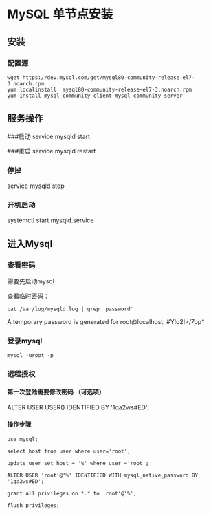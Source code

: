 # MySQL 单节点安装


## 安装

### 配置源

	wget https://dev.mysql.com/get/mysql80-community-release-el7-3.noarch.rpm 
	yum localinstall  mysql80-community-release-el7-3.noarch.rpm
	yum install mysql-community-client mysql-community-server


## 服务操作

###启动
service mysqld start 

###重启
service mysqld restart 

### 停掉
service mysqld stop 

### 开机启动
systemctl start mysqld.service

## 进入Mysql

### 查看密码

需要先启动mysql

查看临时密码：

	cat /var/log/mysqld.log | grep 'password'

A temporary password is generated for root@localhost: #Y!o2I>/7op*



### 登录mysql

	mysql -uroot -p


### 远程授权

#### 第一次登陆需要修改密码 （可选项）
ALTER USER USER() IDENTIFIED BY '1qa2ws#ED';


#### 操作步骤

	use mysql;
	
	select host from user where user='root';
	
	update user set host = '%' where user ='root';
	
	ALTER USER 'root'@'%' IDENTIFIED WITH mysql_native_password BY '1qa2ws#ED';

	grant all privileges on *.* to 'root'@'%'; 
		  
	flush privileges;
	
